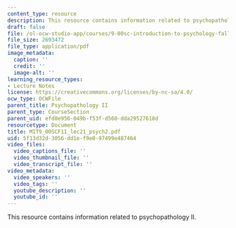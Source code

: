 ```yaml
---
content_type: resource
description: This resource contains information related to psychopathology II.
draft: false
file: /ol-ocw-studio-app/courses/9-00sc-introduction-to-psychology-fall-2011/5f13d32d3056dd1ef9e097499e487464_MIT9_00SCF11_lec21_psych2.pdf
file_size: 2693472
file_type: application/pdf
image_metadata:
  caption: ''
  credit: ''
  image-alt: ''
learning_resource_types:
- Lecture Notes
license: https://creativecommons.org/licenses/by-nc-sa/4.0/
ocw_type: OCWFile
parent_title: Psychopathology II
parent_type: CourseSection
parent_uid: efd8e956-049b-f53f-d560-dda29527618d
resourcetype: Document
title: MIT9_00SCF11_lec21_psych2.pdf
uid: 5f13d32d-3056-dd1e-f9e0-97499e487464
video_files:
  video_captions_file: ''
  video_thumbnail_file: ''
  video_transcript_file: ''
video_metadata:
  video_speakers: ''
  video_tags: ''
  youtube_description: ''
  youtube_id: ''
---
```

This resource contains information related to psychopathology II.